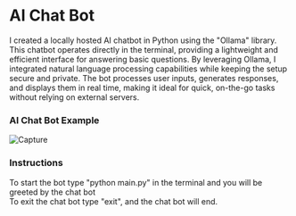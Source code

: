 <h1>AI Chat Bot</h1>

I created a locally hosted AI chatbot in Python using the "Ollama" library. This chatbot operates directly in the terminal, providing a lightweight and efficient interface for answering basic questions. By leveraging Ollama, I integrated natural language processing capabilities while keeping the setup secure and private. The bot processes user inputs, generates responses, and displays them in real time, making it ideal for quick, on-the-go tasks without relying on external servers.

<h3>AI Chat Bot Example</h3>

![Capture](https://github.com/user-attachments/assets/626e0a8e-a674-41d1-a4a4-af601de94995)

<h3>Instructions</h3>

To start the bot type "python main.py" in the terminal and you will be greeted by the chat bot
<br>
To exit the chat bot type "exit", and the chat bot will end.
